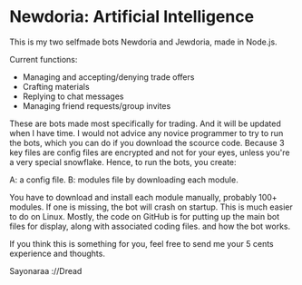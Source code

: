 # Newdoria: Artificial Intelligence

This is my two selfmade bots Newdoria and Jewdoria, made in Node.js.

Current functions:

* Managing and accepting/denying trade offers
* Crafting materials
* Replying to chat messages
* Managing friend requests/group invites

These are bots made most specifically for trading. And it will be updated when I have time.
I would not advice any novice programmer to try to run the bots,
which you can do if you download the scource code. 
Because 3 key files are config files are encrypted
and not for your eyes, 
unless you're a very special snowflake. 
Hence, to run the bots, you create: 

A: a config file.
B: modules file by downloading each module.

You have to download and install each module manually, 
probably 100+ modules. 
If one is missing, the bot will crash on startup.
This is much easier to do on Linux.
Mostly, the code on GitHub
is for putting up the main bot files for display,
along with associated coding files.
and how the bot works.

If you think this is something for you,
feel free to send me your 5 cents
experience and thoughts.

Sayonaraa ://Dread
